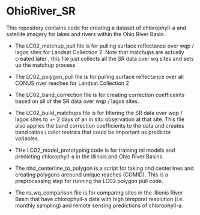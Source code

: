 # OhioRiver_SR

This repository contains code for creating a dataset of chlorophyll-a and satellite imagery for lakes and rivers within the Ohio River Basin. 

* The LC02_matchup_pull file is for pulling surface reflectance over wqp / lagos sites for Landsat Collection 2. Note that matchups are actually created later , this file just collects all the SR data over wq sites and sets up the matchup process

* The LC02_polygon_pull file is for pulling surface reflectance over all CONUS river reaches for Landsat Collection 2

* The LC02_band_correction file is for creating correction coefficeints based on all of the SR data over wqp / lagos sites. 

* The LC02_build_matchups file is for filtering the SR data over wqp / lagos sites to +- 2 days of an in situ observation at that site. This file also applies the band correction coefficients to the data and creates band ratios / color metrics that could be important as predictor variables. 

* THe LC02_model_prototyping code is for training ml models and predicting chlorophyll-a in the Illinois and Ohio River Basins. 

* The nhd_centerline_to_polygon is a script for taking nhd centerlines and creating polygons areound unique reaches (COMID). This is a preprocessing step for running the LC02 polygon pull code.

* The rs_wq_comparison file is for comparing sites in the Illionis River Basin that have chlorophyll-a data with high temporal resolution (i.e. monthly sampling) and remote sensing predictions of chlorophyll-a. 
